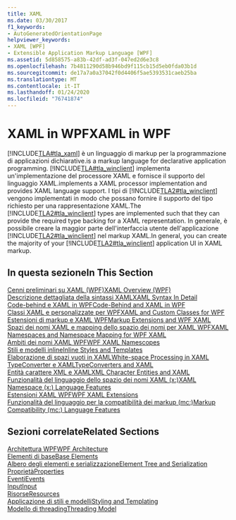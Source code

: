 ```yaml
---
title: XAML
ms.date: 03/30/2017
f1_keywords:
- AutoGeneratedOrientationPage
helpviewer_keywords:
- XAML [WPF]
- Extensible Application Markup Language [WPF]
ms.assetid: 5d858575-a83b-42df-ad3f-047ed2d6e3c8
ms.openlocfilehash: 7b4811290d58b946bd9f115cb15d5eb0fda03b1d
ms.sourcegitcommit: de17a7a0a37042f0d4406f5ae5393531caeb25ba
ms.translationtype: MT
ms.contentlocale: it-IT
ms.lasthandoff: 01/24/2020
ms.locfileid: "76741874"
---
```

# <a name="xaml-in-wpf"></a><span data-ttu-id="68850-102">XAML in WPF</span><span class="sxs-lookup"><span data-stu-id="68850-102">XAML in WPF</span></span>

[!INCLUDE[TLA#tla_xaml](../../../../includes/tlasharptla-xaml-md.md)] <span data-ttu-id="68850-103">è un linguaggio di markup per la programmazione di applicazioni dichiarative.</span><span class="sxs-lookup"><span data-stu-id="68850-103">is a markup language for declarative application programming.</span></span> [!INCLUDE[TLA#tla_winclient](../../../../includes/tlasharptla-winclient-md.md)] <span data-ttu-id="68850-104">implementa un'implementazione del processore XAML e fornisce il supporto del linguaggio XAML.</span><span class="sxs-lookup"><span data-stu-id="68850-104">implements a XAML processor implementation and provides XAML language support.</span></span> <span data-ttu-id="68850-105">I tipi di [!INCLUDE[TLA2#tla_winclient](../../../../includes/tla2sharptla-winclient-md.md)] vengono implementati in modo che possano fornire il supporto del tipo richiesto per una rappresentazione XAML.</span><span class="sxs-lookup"><span data-stu-id="68850-105">The [!INCLUDE[TLA2#tla_winclient](../../../../includes/tla2sharptla-winclient-md.md)] types are implemented such that they can provide the required type backing for a XAML representation.</span></span> <span data-ttu-id="68850-106">In generale, è possibile creare la maggior parte dell'interfaccia utente dell'applicazione [!INCLUDE[TLA2#tla_winclient](../../../../includes/tla2sharptla-winclient-md.md)] nel markup XAML.</span><span class="sxs-lookup"><span data-stu-id="68850-106">In general, you can create the majority of your [!INCLUDE[TLA2#tla_winclient](../../../../includes/tla2sharptla-winclient-md.md)] application UI in XAML markup.</span></span>  
  
## <a name="in-this-section"></a><span data-ttu-id="68850-107">In questa sezione</span><span class="sxs-lookup"><span data-stu-id="68850-107">In This Section</span></span>  

[<span data-ttu-id="68850-108">Cenni preliminari su XAML (WPF)</span><span class="sxs-lookup"><span data-stu-id="68850-108">XAML Overview (WPF)</span></span>](xaml-overview-wpf.md)  
[<span data-ttu-id="68850-109">Descrizione dettagliata della sintassi XAML</span><span class="sxs-lookup"><span data-stu-id="68850-109">XAML Syntax In Detail</span></span>](xaml-syntax-in-detail.md)  
[<span data-ttu-id="68850-110">Code-behind e XAML in WPF</span><span class="sxs-lookup"><span data-stu-id="68850-110">Code-Behind and XAML in WPF</span></span>](code-behind-and-xaml-in-wpf.md)  
[<span data-ttu-id="68850-111">Classi XAML e personalizzate per WPF</span><span class="sxs-lookup"><span data-stu-id="68850-111">XAML and Custom Classes for WPF</span></span>](xaml-and-custom-classes-for-wpf.md)  
[<span data-ttu-id="68850-112">Estensioni di markup e XAML WPF</span><span class="sxs-lookup"><span data-stu-id="68850-112">Markup Extensions and WPF XAML</span></span>](markup-extensions-and-wpf-xaml.md)  
[<span data-ttu-id="68850-113">Spazi dei nomi XAML e mapping dello spazio dei nomi per XAML WPF</span><span class="sxs-lookup"><span data-stu-id="68850-113">XAML Namespaces and Namespace Mapping for WPF XAML</span></span>](xaml-namespaces-and-namespace-mapping-for-wpf-xaml.md)  
[<span data-ttu-id="68850-114">Ambiti dei nomi XAML WPF</span><span class="sxs-lookup"><span data-stu-id="68850-114">WPF XAML Namescopes</span></span>](wpf-xaml-namescopes.md)  
[<span data-ttu-id="68850-115">Stili e modelli inline</span><span class="sxs-lookup"><span data-stu-id="68850-115">Inline Styles and Templates</span></span>](inline-styles-and-templates.md)  
[<span data-ttu-id="68850-116">Elaborazione di spazi vuoti in XAML</span><span class="sxs-lookup"><span data-stu-id="68850-116">White-space Processing in XAML</span></span>](../../../desktop-wpf/xaml-services/white-space-processing.md)  
[<span data-ttu-id="68850-117">TypeConverter e XAML</span><span class="sxs-lookup"><span data-stu-id="68850-117">TypeConverters and XAML</span></span>](typeconverters-and-xaml.md)  
[<span data-ttu-id="68850-118">Entità carattere XML e XAML</span><span class="sxs-lookup"><span data-stu-id="68850-118">XML Character Entities and XAML</span></span>](../../../desktop-wpf/xaml-services/xml-character-entities.md)  
[<span data-ttu-id="68850-119">Funzionalità del linguaggio dello spazio dei nomi XAML (x:)</span><span class="sxs-lookup"><span data-stu-id="68850-119">XAML Namespace (x:) Language Features</span></span>](../../../desktop-wpf/xaml-services/namespace-language-features.md)  
[<span data-ttu-id="68850-120">Estensioni XAML WPF</span><span class="sxs-lookup"><span data-stu-id="68850-120">WPF XAML Extensions</span></span>](wpf-xaml-extensions.md)  
[<span data-ttu-id="68850-121">Funzionalità del linguaggio per la compatibilità dei markup (mc:)</span><span class="sxs-lookup"><span data-stu-id="68850-121">Markup Compatibility (mc:) Language Features</span></span>](markup-compatibility-mc-language-features.md)  
  
## <a name="related-sections"></a><span data-ttu-id="68850-122">Sezioni correlate</span><span class="sxs-lookup"><span data-stu-id="68850-122">Related Sections</span></span>  

[<span data-ttu-id="68850-123">Architettura WPF</span><span class="sxs-lookup"><span data-stu-id="68850-123">WPF Architecture</span></span>](wpf-architecture.md)  
[<span data-ttu-id="68850-124">Elementi di base</span><span class="sxs-lookup"><span data-stu-id="68850-124">Base Elements</span></span>](base-elements.md)  
[<span data-ttu-id="68850-125">Albero degli elementi e serializzazione</span><span class="sxs-lookup"><span data-stu-id="68850-125">Element Tree and Serialization</span></span>](element-tree-and-serialization.md)  
[<span data-ttu-id="68850-126">Proprietà</span><span class="sxs-lookup"><span data-stu-id="68850-126">Properties</span></span>](properties-wpf.md)  
[<span data-ttu-id="68850-127">Eventi</span><span class="sxs-lookup"><span data-stu-id="68850-127">Events</span></span>](events-wpf.md)  
[<span data-ttu-id="68850-128">Input</span><span class="sxs-lookup"><span data-stu-id="68850-128">Input</span></span>](input-wpf.md)  
[<span data-ttu-id="68850-129">Risorse</span><span class="sxs-lookup"><span data-stu-id="68850-129">Resources</span></span>](resources-wpf.md)  
[<span data-ttu-id="68850-130">Applicazione di stili e modelli</span><span class="sxs-lookup"><span data-stu-id="68850-130">Styling and Templating</span></span>](../../../desktop-wpf/fundamentals/styles-templates-overview.md)  
[<span data-ttu-id="68850-131">Modello di threading</span><span class="sxs-lookup"><span data-stu-id="68850-131">Threading Model</span></span>](threading-model.md)
